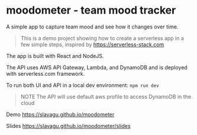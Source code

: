 # moodometer - team mood tracker

A simple app to capture team mood and see how it changes over time.

> This is a demo project showing how to create a serverless app in a few simple steps, inspired by https://serverless-stack.com

The app is built with React and NodeJS.

The API uses AWS API Gateway, Lambda, and DynamoDB and is deployed with serverless.com framework.

To run both UI and API in a local dev environment: `npm run dev`

> NOTE The API will use default aws profile to access DynamoDB in the cloud

Demo https://slavagu.github.io/moodometer

Slides https://slavagu.github.io/moodometer/slides
